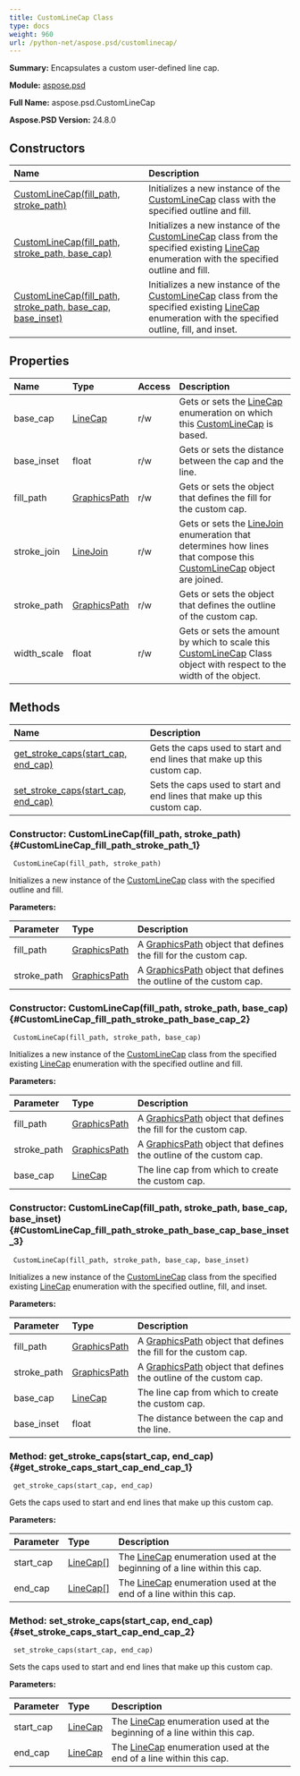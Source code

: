 ```yaml
---
title: CustomLineCap Class
type: docs
weight: 960
url: /python-net/aspose.psd/customlinecap/
---
```


**Summary:** Encapsulates a custom user-defined line cap.

**Module:** [aspose.psd](/psd/python-net/aspose.psd/)

**Full Name:** aspose.psd.CustomLineCap

**Aspose.PSD Version:** 24.8.0

## **Constructors**
| **Name** | **Description** |
| :- | :- |
| [CustomLineCap(fill_path, stroke_path)](#CustomLineCap_fill_path_stroke_path_1) | Initializes a new instance of the [CustomLineCap](/psd/python-net/aspose.psd/customlinecap/) class with the specified outline and fill. |
| [CustomLineCap(fill_path, stroke_path, base_cap)](#CustomLineCap_fill_path_stroke_path_base_cap_2) | Initializes a new instance of the [CustomLineCap](/psd/python-net/aspose.psd/customlinecap/) class from the specified existing [LineCap](/psd/python-net/aspose.psd/linecap/) enumeration with the specified outline and fill. |
| [CustomLineCap(fill_path, stroke_path, base_cap, base_inset)](#CustomLineCap_fill_path_stroke_path_base_cap_base_inset_3) | Initializes a new instance of the [CustomLineCap](/psd/python-net/aspose.psd/customlinecap/) class from the specified existing [LineCap](/psd/python-net/aspose.psd/linecap/) enumeration with the specified outline, fill, and inset. |
## **Properties**
| **Name** | **Type** | **Access** | **Description** |
| :- | :- | :- | :- |
| base_cap | [LineCap](/psd/python-net/aspose.psd/linecap) | r/w | Gets or sets the [LineCap](/psd/python-net/aspose.psd/linecap/) enumeration on which this [CustomLineCap](/psd/python-net/aspose.psd/customlinecap/) is based. |
| base_inset | float | r/w | Gets or sets the distance between the cap and the line. |
| fill_path | [GraphicsPath](/psd/python-net/aspose.psd/graphicspath) | r/w | Gets or sets the object that defines the fill for the custom cap. |
| stroke_join | [LineJoin](/psd/python-net/aspose.psd/linejoin) | r/w | Gets or sets the [LineJoin](/psd/python-net/aspose.psd/linejoin/) enumeration that determines how lines that compose this [CustomLineCap](/psd/python-net/aspose.psd/customlinecap/) object are joined. |
| stroke_path | [GraphicsPath](/psd/python-net/aspose.psd/graphicspath) | r/w | Gets or sets the object that defines the outline of the custom cap. |
| width_scale | float | r/w | Gets or sets the amount by which to scale this [CustomLineCap](/psd/python-net/aspose.psd/customlinecap/) Class object with respect to the width of the  object. |
## **Methods**
| **Name** | **Description** |
| :- | :- |
| [get_stroke_caps(start_cap, end_cap)](#get_stroke_caps_start_cap_end_cap_1) | Gets the caps used to start and end lines that make up this custom cap. |
| [set_stroke_caps(start_cap, end_cap)](#set_stroke_caps_start_cap_end_cap_2) | Sets the caps used to start and end lines that make up this custom cap. |


### Constructor: CustomLineCap(fill_path, stroke_path) {#CustomLineCap_fill_path_stroke_path_1}


```
 CustomLineCap(fill_path, stroke_path) 
```

Initializes a new instance of the [CustomLineCap](/psd/python-net/aspose.psd/customlinecap/) class with the specified outline and fill.

**Parameters:**

| Parameter | Type | Description |
| :- | :- | :- |
| fill_path | [GraphicsPath](/psd/python-net/aspose.psd/graphicspath) | A [GraphicsPath](/psd/python-net/aspose.psd/graphicspath/) object that defines the fill for the custom cap. |
| stroke_path | [GraphicsPath](/psd/python-net/aspose.psd/graphicspath) | A [GraphicsPath](/psd/python-net/aspose.psd/graphicspath/) object that defines the outline of the custom cap. |

### Constructor: CustomLineCap(fill_path, stroke_path, base_cap) {#CustomLineCap_fill_path_stroke_path_base_cap_2}


```
 CustomLineCap(fill_path, stroke_path, base_cap) 
```

Initializes a new instance of the [CustomLineCap](/psd/python-net/aspose.psd/customlinecap/) class from the specified existing [LineCap](/psd/python-net/aspose.psd/linecap/) enumeration with the specified outline and fill.

**Parameters:**

| Parameter | Type | Description |
| :- | :- | :- |
| fill_path | [GraphicsPath](/psd/python-net/aspose.psd/graphicspath) | A [GraphicsPath](/psd/python-net/aspose.psd/graphicspath/) object that defines the fill for the custom cap. |
| stroke_path | [GraphicsPath](/psd/python-net/aspose.psd/graphicspath) | A [GraphicsPath](/psd/python-net/aspose.psd/graphicspath/) object that defines the outline of the custom cap. |
| base_cap | [LineCap](/psd/python-net/aspose.psd/linecap) | The line cap from which to create the custom cap. |

### Constructor: CustomLineCap(fill_path, stroke_path, base_cap, base_inset) {#CustomLineCap_fill_path_stroke_path_base_cap_base_inset_3}


```
 CustomLineCap(fill_path, stroke_path, base_cap, base_inset) 
```

Initializes a new instance of the [CustomLineCap](/psd/python-net/aspose.psd/customlinecap/) class from the specified existing [LineCap](/psd/python-net/aspose.psd/linecap/) enumeration with the specified outline, fill, and inset.

**Parameters:**

| Parameter | Type | Description |
| :- | :- | :- |
| fill_path | [GraphicsPath](/psd/python-net/aspose.psd/graphicspath) | A [GraphicsPath](/psd/python-net/aspose.psd/graphicspath/) object that defines the fill for the custom cap. |
| stroke_path | [GraphicsPath](/psd/python-net/aspose.psd/graphicspath) | A [GraphicsPath](/psd/python-net/aspose.psd/graphicspath/) object that defines the outline of the custom cap. |
| base_cap | [LineCap](/psd/python-net/aspose.psd/linecap) | The line cap from which to create the custom cap. |
| base_inset | float | The distance between the cap and the line. |

### Method: get_stroke_caps(start_cap, end_cap) {#get_stroke_caps_start_cap_end_cap_1}


```
 get_stroke_caps(start_cap, end_cap) 
```

Gets the caps used to start and end lines that make up this custom cap.

**Parameters:**

| Parameter | Type | Description |
| :- | :- | :- |
| start_cap | [LineCap[]](/psd/python-net/aspose.psd/linecap) | The [LineCap](/psd/python-net/aspose.psd/linecap/) enumeration used at the beginning of a line within this cap. |
| end_cap | [LineCap[]](/psd/python-net/aspose.psd/linecap) | The [LineCap](/psd/python-net/aspose.psd/linecap/) enumeration used at the end of a line within this cap. |

### Method: set_stroke_caps(start_cap, end_cap) {#set_stroke_caps_start_cap_end_cap_2}


```
 set_stroke_caps(start_cap, end_cap) 
```

Sets the caps used to start and end lines that make up this custom cap.

**Parameters:**

| Parameter | Type | Description |
| :- | :- | :- |
| start_cap | [LineCap](/psd/python-net/aspose.psd/linecap) | The [LineCap](/psd/python-net/aspose.psd/linecap/) enumeration used at the beginning of a line within this cap. |
| end_cap | [LineCap](/psd/python-net/aspose.psd/linecap) | The [LineCap](/psd/python-net/aspose.psd/linecap/) enumeration used at the end of a line within this cap. |

